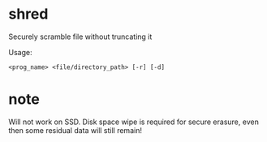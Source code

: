 # shred
Securely scramble file without truncating it

Usage:
```
<prog_name> <file/directory_path> [-r] [-d]
```

# note
Will not work on SSD. Disk space wipe is required for secure erasure, even then some residual data will still remain!
